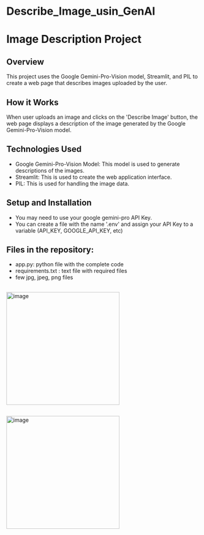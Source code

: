 # Describe_Image_usin_GenAI

# Image Description Project

## Overview
This project uses the Google Gemini-Pro-Vision model, Streamlit, and PIL to create a web page that describes images uploaded by the user.

## How it Works
When user uploads an image and clicks on the 'Describe Image' button, the web page displays a description of the image generated by the Google Gemini-Pro-Vision model.

## Technologies Used
- Google Gemini-Pro-Vision Model: This model is used to generate descriptions of the images.
- Streamlit: This is used to create the web application interface.
- PIL: This is used for handling the image data.

## Setup and Installation
- You may need to use your google gemini-pro API Key.
- You can create a file with the name '.env' and assign your API Key to a variable (API_KEY, GOOGLE_API_KEY, etc)

## Files in the repository:
- app.py: python file with the complete code
- requirements.txt : text file with required files
- few jpg, jpeg, png files


##
<img width="295" alt="image" src="https://github.com/vishnuvardhan-jadava/Describe_Image_usin_GenAI/assets/83878754/61d618fd-7b61-457d-8cda-4ba321173273">


##
<img width="295" alt="image" src="https://github.com/vishnuvardhan-jadava/Describe_Image_usin_GenAI/assets/83878754/7b15d11a-c556-4cb3-800a-1c0c039421a7">

